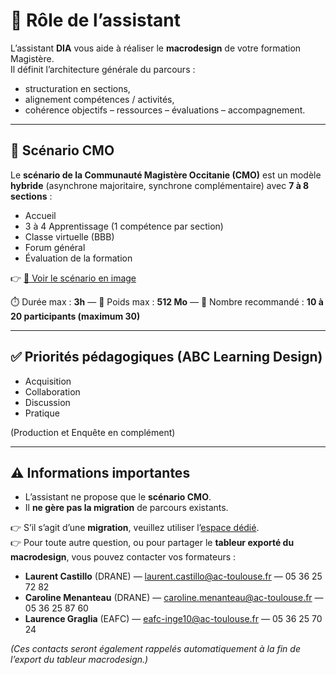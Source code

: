 # 🧭 Rôle de l’assistant

L’assistant **DIA** vous aide à réaliser le **macrodesign** de votre formation Magistère.  
Il définit l’architecture générale du parcours :  
- structuration en sections,  
- alignement compétences / activités,  
- cohérence objectifs – ressources – évaluations – accompagnement.  

---

## 🧩 Scénario CMO

Le **scénario de la Communauté Magistère Occitanie (CMO)** est un modèle **hybride** (asynchrone majoritaire, synchrone complémentaire) avec **7 à 8 sections** :  
- Accueil  
- 3 à 4 Apprentissage (1 compétence par section)  
- Classe virtuelle (BBB)  
- Forum général  
- Évaluation de la formation  

👉 [🔗 Voir le scénario en image](https://nuage02.apps.education.fr/index.php/s/Fi6QNtrL6F8KDHj)

⏱️ Durée max : **3h** — 💾 Poids max : **512 Mo** — 👥 Nombre recommandé : **10 à 20 participants (maximum 30)** 

---

## ✅ Priorités pédagogiques (ABC Learning Design)

- Acquisition  
- Collaboration  
- Discussion  
- Pratique  

(Production et Enquête en complément)

---

## ⚠️ Informations importantes

- L’assistant ne propose que le **scénario CMO**.  
- Il **ne gère pas la migration** de parcours existants.  

👉 S’il s’agit d’une **migration**, veuillez utiliser l’[espace dédié](https://toulouse.magistere.apps.education.fr/course/view.php?id=398).  
👉 Pour toute autre question, ou pour partager le **tableur exporté du macrodesign**, vous pouvez contacter vos formateurs :  
- **Laurent Castillo** (DRANE) — laurent.castillo@ac-toulouse.fr — 05 36 25 72 82  
- **Caroline Menanteau** (DRANE) — caroline.menanteau@ac-toulouse.fr — 05 36 25 87 60  
- **Laurence Graglia** (EAFC) — eafc-inge10@ac-toulouse.fr — 05 36 25 70 24  

*(Ces contacts seront également rappelés automatiquement à la fin de l’export du tableur macrodesign.)*
